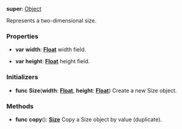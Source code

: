 **super**: [Object](Object.md)

Represents a two-dimensional size.

### Properties

* **var** **width**: **[Float](../gravity/types.md)**
width field.

* **var** **height**: **[Float](../gravity/types.md)**
height field.



### Initializers

* **func** **Size**(**width**: <strong>[Float](../gravity/types.md)</strong>, **height**: <strong>[Float](../gravity/types.md)</strong>)
Create a new Size object.



### Methods

* **func** **copy**(): <strong>[Size](size.md)</strong> 
Copy a Size object by value (duplicate).





